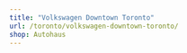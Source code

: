 ```yaml
---
title: "Volkswagen Downtown Toronto"
url: /toronto/volkswagen-downtown-toronto/
shop: Autohaus
---
```

